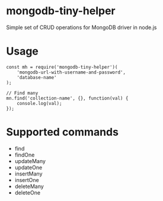 # mongodb-tiny-helper
Simple set of CRUD operations for MongoDB driver in node.js

# Usage

```
const mh = require('mongodb-tiny-helper')(
	'mongodb-url-with-username-and-password',
	'database-name'
);

// Find many
mn.find('collection-name', {}, function(val) {
	console.log(val);
});
```

# Supported commands
* find
* findOne
* updateMany
* updateOne
* insertMany
* insertOne
* deleteMany
* deleteOne
